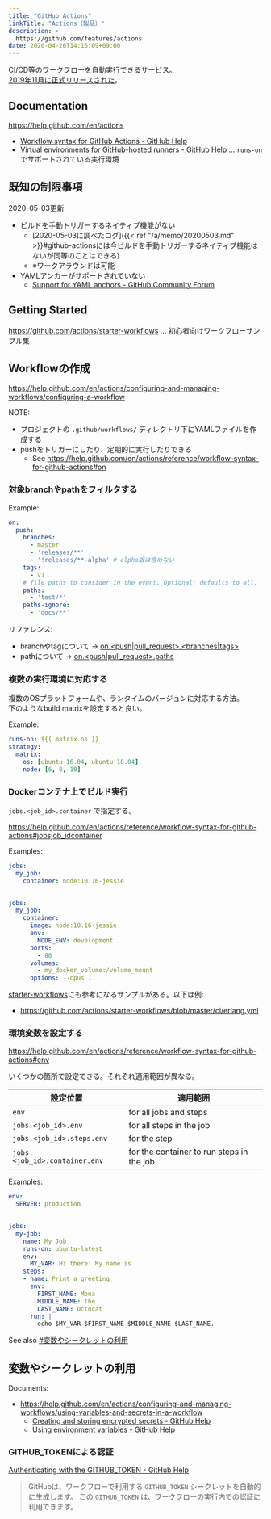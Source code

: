 ```yaml
---
title: "GitHub Actions"
linkTitle: "Actions（製品）"
description: >
  https://github.com/features/actions
date: 2020-04-26T14:16:09+09:00
---
```


CI/CD等のワークフローを自動実行できるサービス。  
[2019年11月に正式リリースされた](https://github.blog/jp/2019-11-14-universe-day-one/)。

## Documentation

https://help.github.com/en/actions

- [Workflow syntax for GitHub Actions - GitHub Help](https://help.github.com/en/actions/reference/workflow-syntax-for-github-actions)
- [Virtual environments for GitHub-hosted runners - GitHub Help](https://help.github.com/en/actions/reference/virtual-environments-for-github-hosted-runners) ... `runs-on` でサポートされている実行環境

## 既知の制限事項

2020-05-03更新

- ビルドを手動トリガーするネイティブ機能がない
  - [2020-05-03に調べたログ]({{< ref "/a/memo/20200503.md" >}}#github-actionsには今ビルドを手動トリガーするネイティブ機能はないが同等のことはできる)
  - ※ワークアラウンドは可能
- YAMLアンカーがサポートされていない
  - [Support for YAML anchors - GitHub Community Forum](https://github.community/t5/GitHub-Actions/Support-for-YAML-anchors/td-p/30336)

## Getting Started

https://github.com/actions/starter-workflows ... 初心者向けワークフローサンプル集

## Workflowの作成

https://help.github.com/en/actions/configuring-and-managing-workflows/configuring-a-workflow

NOTE:

- プロジェクトの `.github/workflows/` ディレクトリ下にYAMLファイルを作成する
- pushをトリガーにしたり、定期的に実行したりできる
  - See https://help.github.com/en/actions/reference/workflow-syntax-for-github-actions#on

### 対象branchやpathをフィルタする

Example:

```YAML
on:
  push:
    branches:
      - master
      - 'releases/**'
      - '!releases/**-alpha' # alpha版は含めない
    tags:
      - v1
    # file paths to consider in the event. Optional; defaults to all.
    paths:
      - 'test/*'
    paths-ignore:
      - 'docs/**'
```

リファレンス:

- branchやtagについて -> [on.<push|pull_request>.<branches|tags>](https://help.github.com/en/actions/reference/workflow-syntax-for-github-actions#onpushpull_requestbranchestags)
- pathについて -> [on.<push|pull_request>.paths](https://help.github.com/en/actions/reference/workflow-syntax-for-github-actions#onpushpull_requestpaths)

### 複数の実行環境に対応する

複数のOSプラットフォームや、ランタイムのバージョンに対応する方法。  
下のようなbuild matrixを設定すると良い。

Example:

```YAML
runs-on: ${{ matrix.os }}
strategy:
  matrix:
    os: [ubuntu-16.04, ubuntu-18.04]
    node: [6, 8, 10]
```

### Dockerコンテナ上でビルド実行

`jobs.<job_id>.container` で指定する。

https://help.github.com/en/actions/reference/workflow-syntax-for-github-actions#jobsjob_idcontainer

Examples:

```YAML
jobs:
  my_job:
    container: node:10.16-jessie

---
jobs:
  my_job:
    container:
      image: node:10.16-jessie
      env:
        NODE_ENV: development
      ports:
        - 80
      volumes:
        - my_docker_volume:/volume_mount
      options: --cpus 1
```

[starter-workflows](https://github.com/actions/starter-workflows)にも参考になるサンプルがある。以下は例:

- https://github.com/actions/starter-workflows/blob/master/ci/erlang.yml

### 環境変数を設定する

https://help.github.com/en/actions/reference/workflow-syntax-for-github-actions#env

いくつかの箇所で設定できる。それぞれ適用範囲が異なる。

 設定位置 | 適用範囲
----------|----------
 `env` | for all jobs and steps
 `jobs.<job_id>.env` | for all steps in the job
 `jobs.<job_id>.steps.env` | for the step
 `jobs.<job_id>.container.env` | for the container to run steps in the job

Examples:

```YAML
env:
  SERVER: production

---
jobs:
  my-job:
    name: My Job
    runs-on: ubuntu-latest
    env:
      MY_VAR: Hi there! My name is
    steps:
    - name: Print a greeting
      env:
        FIRST_NAME: Mona
        MIDDLE_NAME: The
        LAST_NAME: Octocat
      run: |
        echo $MY_VAR $FIRST_NAME $MIDDLE_NAME $LAST_NAME.
```

See also [#変数やシークレットの利用](#変数やシークレットの利用)

## 変数やシークレットの利用

Documents:

- https://help.github.com/en/actions/configuring-and-managing-workflows/using-variables-and-secrets-in-a-workflow
  - [Creating and storing encrypted secrets - GitHub Help](https://help.github.com/en/actions/configuring-and-managing-workflows/creating-and-storing-encrypted-secrets)
  - [Using environment variables - GitHub Help](https://help.github.com/en/actions/configuring-and-managing-workflows/using-environment-variables)

### GITHUB_TOKENによる認証

[Authenticating with the GITHUB_TOKEN - GitHub Help](https://help.github.com/en/actions/configuring-and-managing-workflows/authenticating-with-the-github_token)

> GitHubは、ワークフローで利用する `GITHUB_TOKEN` シークレットを自動的に生成します。 この `GITHUB_TOKEN` は、ワークフローの実行内での認証に利用できます。
